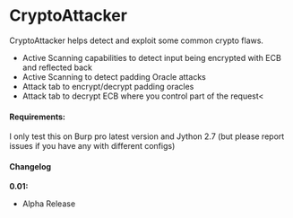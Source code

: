 CryptoAttacker
==================

CryptoAttacker helps detect and exploit some common crypto flaws.

 - Active Scanning capabilities to detect input being encrypted with ECB and reflected back
 - Active Scanning to detect padding Oracle attacks
 - Attack tab to encrypt/decrypt padding oracles
 - Attack tab to decrypt ECB where you control part of the request<

#### Requirements:

I only test this on Burp pro latest version and Jython 2.7 (but please report issues if you have any with different configs)

#### Changelog

**0.01:**
 - Alpha Release